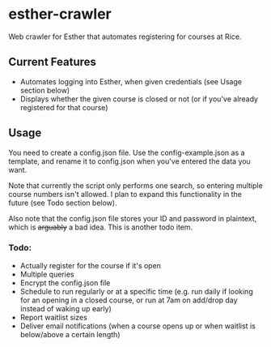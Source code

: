 # esther-crawler
Web crawler for Esther that automates registering for courses at Rice.

## Current Features
- Automates logging into Esther, when given credentials (see Usage section below)
- Displays whether the given course is closed or not (or if you've already
registered for that course)

## Usage
You need to create a config.json file. Use the config-example.json as a template,
and rename it to config.json when you've entered the data you want.

Note that currently the script only performs one search, so entering multiple
course numbers isn't allowed. I plan to expand this functionality in the future
(see Todo section below).

Also note that the config.json file stores your ID and password in plaintext,
which is ~~arguably~~ a bad idea. This is another todo item.

### Todo:
- Actually register for the course if it's open
- Multiple queries
- Encrypt the config.json file
- Schedule to run regularly or at a specific time (e.g. run daily if looking for
an opening in a closed course, or run at 7am on add/drop day instead of waking
up early)
- Report waitlist sizes
- Deliver email notifications (when a course opens up or when waitlist is
below/above a certain length)
